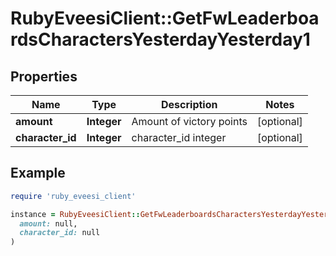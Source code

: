# RubyEveesiClient::GetFwLeaderboardsCharactersYesterdayYesterday1

## Properties

| Name | Type | Description | Notes |
| ---- | ---- | ----------- | ----- |
| **amount** | **Integer** | Amount of victory points | [optional] |
| **character_id** | **Integer** | character_id integer | [optional] |

## Example

```ruby
require 'ruby_eveesi_client'

instance = RubyEveesiClient::GetFwLeaderboardsCharactersYesterdayYesterday1.new(
  amount: null,
  character_id: null
)
```

